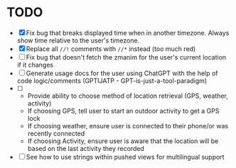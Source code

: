# TODO

- [x] Fix bug that breaks displayed time when in another timezone. Always show time relative to the user's timezone.
- [x] Replace all `//!` comments with `//*` instead (too much red)
- [ ] Fix bug that doesn't fetch the zmanim for the user's current location if it changes
- [ ] Generate usage docs for the user using ChatGPT with the help of code logic/comments (GPTIJATP - GPT-is-just-a-tool-paradigm)
- [ ] - Provide ability to choose method of location retrieval (GPS, weather, activity)
  - If choosing GPS, tell user to start an outdoor activity to get a GPS lock
  - If choosing weather, ensure user is connected to their phone/or was recently connected
  - If choosing Activity, ensure user is aware that the location will be based on the last activity they recorded
- [ ] See how to use strings within pushed views for multilingual support

